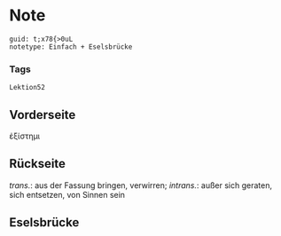 # Note
```
guid: t;x78{>0uL
notetype: Einfach + Eselsbrücke
```

### Tags
```
Lektion52
```

## Vorderseite
ἐξίστημι

## Rückseite
<i>trans.</i>: aus der Fassung bringen, verwirren;
<i>intrans.</i>: außer sich geraten, sich entsetzen, von Sinnen sein

## Eselsbrücke

